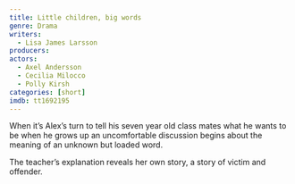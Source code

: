 ```yaml
---
title: Little children, big words
genre: Drama
writers:
  - Lisa James Larsson
producers:
actors:
  - Axel Andersson
  - Cecilia Milocco
  - Polly Kirsh
categories: [short]
imdb: tt1692195
---
```

When it’s Alex’s turn to tell his seven year old class mates what he wants to be when he grows up an uncomfortable discussion begins about the meaning of an unknown but loaded word.

The teacher’s explanation reveals her own story, a story of victim and offender.
